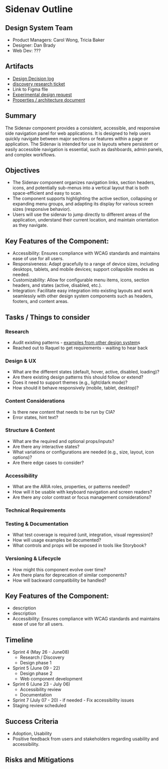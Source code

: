 
# Sidenav Outline 

## Design System Team
- Product Managers: Carol Wong, Tricia Baker
- Designer: Dan Brady
- Web Dev: ???
  
## Artifacts
- [Design Decision log](https://github.com/department-of-veterans-affairs/va.gov-team/blob/master/products/design-system-forms-library/products/components/sidenav/design-decision-log.md)
- [discovery research ticket](https://github.com/department-of-veterans-affairs/vets-design-system-documentation/issues/4083) 
- Link to Figma flle
- [Experimental design request](https://github.com/department-of-veterans-affairs/vets-design-system-documentation/issues/485)
- [Properties / architecture document](https://github.com/department-of-veterans-affairs/va.gov-team/blob/master/products/design-system-forms-library/products/components/sidenav/properties-architecture.md) 

## Summary
The Sidenav component provides a consistent, accessible, and responsive side navigation panel for web applications. It is designed to help users quickly navigate between major sections or features within a page or application. The Sidenav is intended for use in layouts where persistent or easily accessible navigation is essential, such as dashboards, admin panels, and complex workflows.
  
## Objectives
- The Sidenav component organizes navigation links, section headers, icons, and potentially sub-menus into a vertical layout that is both space-efficient and easy to scan.
- The component supports highlighting the active section, collapsing or expanding menu groups, and adapting its display for various screen sizes (responsive behavior).
- Users will use the sidenav to jump directly to different areas of the application, understand their current location, and maintain orientation as they navigate.

## Key Features of the Component:
- Accessibility: Ensures compliance with WCAG standards and maintains ease of use for all users.
- Responsiveness: Adapt gracefully to a range of device sizes, including desktops, tablets, and mobile devices; support collapsible modes as needed.
- Customizability: Allow for configurable menu items, icons, section headers, and states (active, disabled, etc.).
- Integration: Facilitate easy integration into existing layouts and work seamlessly with other design system components such as headers, footers, and content areas.

## Tasks / Things to consider
### Research
- Audit existing patterns - [examples from other design system](https://docs.google.com/document/d/1qo6vLp1LqF1LYz828__bkv3LwiQRrScnsZCI4-HpXjk/edit?usp=sharing)s 
- Reached out to Raquel to get requirements - waiting to hear back

### Design & UX
- What are the different states (default, hover, active, disabled, loading)?
- Are there existing design patterns this should follow or extend?
- Does it need to support themes (e.g., light/dark mode)?
- How should it behave responsively (mobile, tablet, desktop)?

### Content Considerations
- Is there new content that needs to be run by CIA?
- Error states, hint text?

### Structure & Content
- What are the required and optional props/inputs?
- Are there any interactive states?
- What variations or configurations are needed (e.g., size, layout, icon options)?
- Are there edge cases to consider?

### Accessibility
- What are the ARIA roles, properties, or patterns needed?
- How will it be usable with keyboard navigation and screen readers?
- Are there any color contrast or focus management considerations?

### Technical Requirements
### Testing & Documentation
- What test coverage is required (unit, integration, visual regression)?
- How will usage examples be documented?
- What controls and props will be exposed in tools like Storybook?

### Versioning & Lifecycle
- How might this component evolve over time?
- Are there plans for deprecation of similar components?
- How will backward compatibility be handled?

## Key Features of the Component:
- description 
- description
- Accessibility: Ensures compliance with WCAG standards and maintains ease of use for all users.


## Timeline 

- Sprint 4 (May 26 - June08)
	- Research / Discovery
	- Design phase 1 
- Sprint 5 (June 09 - 22) 
	- Design phase 2  
	- Web component development
- Sprint 6 (June 23 - July 06)
	- Accessibility review
	- Documentation 
- Sprint 7 (July 07 - 20) - if needed
        - Fix accessibility issues
- Staging review scheduled 


## Success Criteria
- Adoption, Usability
- Positive feedback from users and stakeholders regarding usability and accessibility.

## Risks and Mitigations



